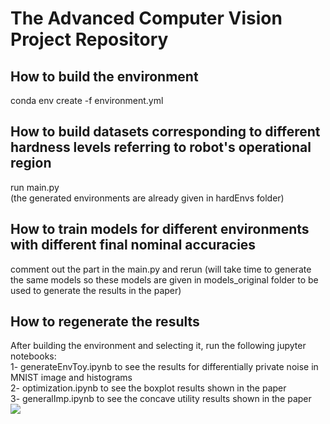 # The Advanced Computer Vision Project Repository
## How to build the environment
conda env create -f environment.yml
## How to build datasets corresponding to different hardness levels referring to robot's operational region
run main.py  
(the generated environments are already given in hardEnvs folder)
## How to train models for different environments with different final nominal accuracies
comment out the part in the main.py and rerun (will take time to generate the same models so these models are given in models_original folder to be used to generate the results in the paper)
## How to regenerate the results
After building the environment and selecting it, run the following jupyter notebooks:  
1- generateEnvToy.ipynb to see the results for differentially private noise in MNIST image and histograms  
2- optimization.ipynb to see the boxplot results shown in the paper  
3- generalImp.ipynb to see the concave utility results shown in the paper  
![](./figures/pipeline.PNG)
